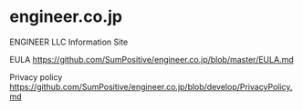 # engineer.co.jp
ENGINEER LLC Information Site

EULA
    https://github.com/SumPositive/engineer.co.jp/blob/master/EULA.md

Privacy policy
    https://github.com/SumPositive/engineer.co.jp/blob/develop/PrivacyPolicy.md
